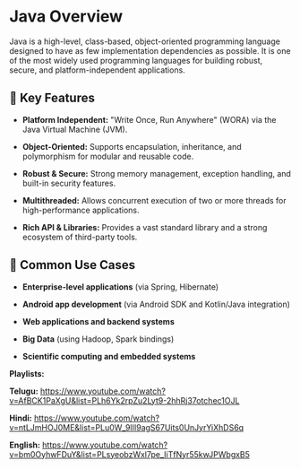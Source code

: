 # Java Overview
Java is a high-level, class-based, object-oriented programming language designed to have as few implementation dependencies as possible. It is one of the most widely used programming languages for building robust, secure, and platform-independent applications.

## 🔹 Key Features

- **Platform Independent:** "Write Once, Run Anywhere" (WORA) via the Java Virtual Machine (JVM).

- **Object-Oriented:** Supports encapsulation, inheritance, and polymorphism for modular and reusable code.

- **Robust & Secure:** Strong memory management, exception handling, and built-in security features.

- **Multithreaded:** Allows concurrent execution of two or more threads for high-performance applications.

- **Rich API & Libraries:** Provides a vast standard library and a strong ecosystem of third-party tools.

## 🔹 Common Use Cases

- **Enterprise-level applications** (via Spring, Hibernate)

- **Android app development** (via Android SDK and Kotlin/Java integration)

- **Web applications and backend systems**

- **Big Data** (using Hadoop, Spark bindings)

- **Scientific computing and embedded systems**

**Playlists:**

**Telugu:** https://www.youtube.com/watch?v=AfBCK1PaXgU&list=PLh6Yk2rpZu2Lyt9-2hhRj37otchec1OJL

**Hindi:** https://www.youtube.com/watch?v=ntLJmHOJ0ME&list=PLu0W_9lII9agS67Uits0UnJyrYiXhDS6q

**English:** https://www.youtube.com/watch?v=bm0OyhwFDuY&list=PLsyeobzWxl7pe_IiTfNyr55kwJPWbgxB5






